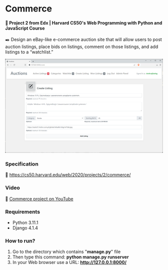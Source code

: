 # Commerce

#### 📘 Project 2 from Edx | Harvard CS50's Web Programming with Python and JavaScript Course

✒️ Design an eBay-like e-commerce auction site that will allow users to post auction listings, place bids on listings,
comment on those listings, and add listings to a “watchlist.”

![pic1.java](pic1.png "Create Listing")

### Specification

🚀 https://cs50.harvard.edu/web/2020/projects/2/commerce/

### Video

🚀 [Commerce project on YouTube](https://youtu.be/U57J0R6fpMk)

### Requirements

* Python 3.11.1
* Django 4.1.4

### How to run? 
1. Go to the directory which contains "__manage.py__" file
2. Then type this command: __python manage.py runserver__
3. In your Web browser use a URL: __http://127.0.0.1:8000/__
